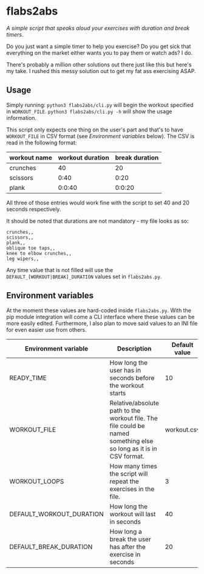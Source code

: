# flabs2abs

*A simple script that speaks aloud your exercises with duration and break timers.*

Do you just want a simple timer to help you exercise?
Do you get sick that everything on the market either wants you to pay them or watch ads?
I do.

There's probably a million other solutions out there just like this but here's my take.
I rushed this messy solution out to get my fat ass exercising ASAP.

## Usage

Simply running: `python3 flabs2abs/cli.py` will begin the workout specified in `WORKOUT_FILE`.
`python3 flabs2abs/cli.py -h` will show the usage information.

This script only expects one thing on the user's part and that's to have `WORKOUT_FILE` in CSV format (see *Environment variables* below).
The CSV is read in the following format:

| workout name | workout duration | break duration |
| ------------ | ---------------- | -------------- |
| crunches | 40 | 20 |
| scissors | 0:40 | 0:20 |
| plank | 0:0:40 | 0:0:20 |

All three of those entries would work fine with the script to set 40 and 20 seconds respectively.

It should be noted that durations are not mandatory - my file looks as so:

```
crunches,,
scissors,,
plank,,
oblique toe taps,,
knee to elbow crunches,,
leg wipers,,
```

Any time value that is not filled will use the `DEFAULT_[WORKOUT|BREAK]_DURATION` values set in `flabs2abs.py`.

## Environment variables

At the moment these values are hard-coded inside `flabs2abs.py`.
With the pip module integration will come a CLI interface where these values can be more easily edited.
Furthermore, I also plan to move said values to an INI file for even easier use from others.

| Environment variable     | Description | Default value | Type |
| ------------------------ | ----------- | ------------- | ---- |
| READY_TIME               | How long the user has in seconds before the workout starts | 10 | Integer |
| WORKOUT_FILE             | Relative/absolute path to the workout file. The file could be named something else so long as it is in CSV format. | workout.csv | String |
| WORKOUT_LOOPS            | How many times the script will repeat the exercises in the file. | 3 | Integer |
| DEFAULT_WORKOUT_DURATION | How long the workout will last in seconds | 40 | String |
| DEFAULT_BREAK_DURATION   | How long a break the user has after the exercise in seconds | 20 | String |
